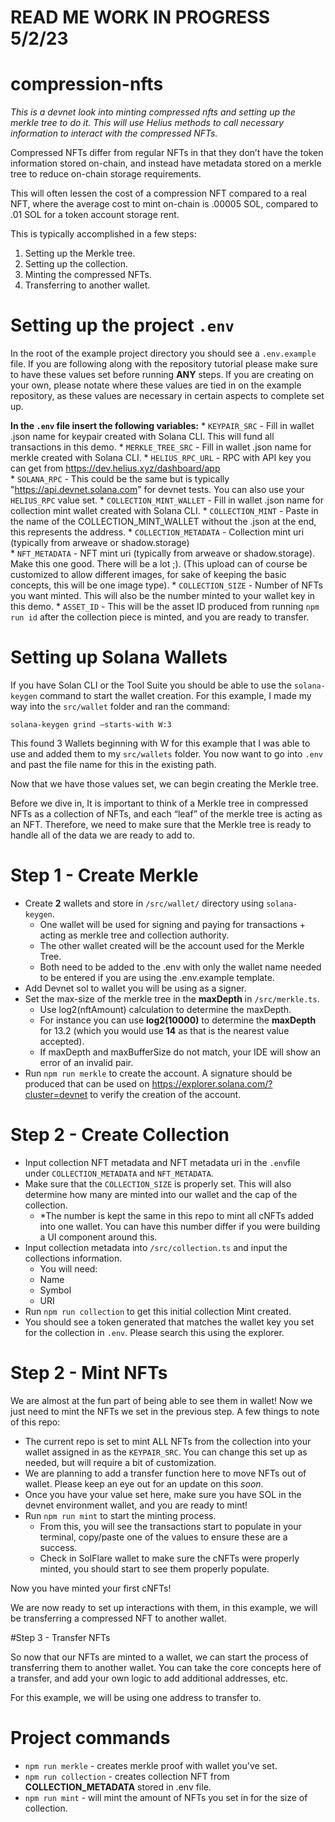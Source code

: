# READ ME WORK IN PROGRESS 5/2/23

# compression-nfts

   _This is a devnet look into minting compressed nfts and setting up the merkle tree to do it. This will use Helius methods to call necessary information to interact with the compressed NFTs._ 

Compressed NFTs differ from regular NFTs in that they don’t have the token information stored on-chain, and instead have metadata stored on a merkle tree to reduce on-chain storage requirements. 

This will often lessen the cost of a compression NFT compared to a real NFT, where the average cost to mint on-chain is .00005 SOL, compared to .01 SOL for a token account storage rent.

This is typically accomplished in a few steps: 
1. Setting up the Merkle tree.
2. Setting up the collection.
3. Minting the compressed NFTs.
4. Transferring to another wallet. 

# Setting up the project `.env`

In the root of the example project directory you should see a `.env.example` file. If you are following along with the repository tutorial please make sure to have these values set before running **ANY** steps. If you are creating on your own, please notate where these values are tied in on the example repository, as these values are necessary in certain aspects to complete set up. 

**In the `.env` file insert the following variables:**
      * `KEYPAIR_SRC` - Fill in wallet .json name for keypair created with Solana CLI. This will fund all transactions in this demo.
      * `MERKLE_TREE_SRC` - Fill in wallet .json name for merkle created with Solana CLI.
      * `HELIUS_RPC_URL` - RPC with API key you can get from https://dev.helius.xyz/dashboard/app    
      * `SOLANA_RPC` - This could be the same but is typically "https://api.devnet.solana.com" for devnet tests. You can also use your `HELIUS_RPC` value set. 
      * `COLLECTION_MINT_WALLET` - Fill in wallet .json name for collection mint wallet created with Solana CLI.
      * `COLLECTION_MINT` - Paste in the name of the COLLECTION_MINT_WALLET without the .json at the end, this represents the address.
      * `COLLECTION_METADATA` - Collection mint uri (typically from arweave or shadow.storage)      
      * `NFT_METADATA` - NFT mint uri (typically from arweave or shadow.storage). Make this one good. There will be a lot ;). (This upload can of course be customized to allow different images, for sake of keeping the basic concepts, this will be one image type).
      * `COLLECTION_SIZE` - Number of NFTs you want minted. This will also be the number minted to your wallet key in this demo. 
      * `ASSET_ID` - This will be the asset ID produced from running `npm run id` after the collection piece is minted, and you are ready to transfer. 

# Setting up Solana Wallets

If you have Solan CLI or the Tool Suite you should be able to use the `solana-keygen` command to start the wallet creation. For this example, I made my way into the `src/wallet` folder and ran the command: 

`solana-keygen grind –starts-with W:3` 

This found 3 Wallets beginning with W for this example that I was able to use and added them to my `src/wallets` folder. You now want to go into `.env` and past the file name for this in the existing path.

Now that we have those values set, we can begin creating the Merkle tree.

Before we dive in, It is important to think of a Merkle tree in compressed NFTs as a collection of NFTs, and each “leaf” of the merkle tree is acting as an NFT. Therefore, we need to make sure that the Merkle tree is ready to handle all of the data we are ready to add to. 

# Step 1 - Create Merkle

 * Create **2** wallets and store in `/src/wallet/` directory using `solana-keygen`. 
    * One wallet will be used for signing and paying for transactions + acting as merkle tree and collection authority.
    * The other wallet created will be the account used for the Merkle Tree.
    * Both need to be added to the .env with only the wallet name needed to be entered if you are using the .env.example template.
 * Add Devnet sol to wallet you will be using as a signer.
 * Set the max-size of the merkle tree in the **maxDepth** in `/src/merkle.ts`. 
    * Use log2(nftAmount) calculation to determine the maxDepth.
    * For instance you can use **log2(10000)** to determine the **maxDepth** for 13.2 (which you would use **14** as that is the nearest value accepted).
    * If maxDepth and maxBufferSize do not match, your IDE will show an error of an invalid pair. 
 * Run `npm run merkle` to create the account. A signature should be produced that can be used on https://explorer.solana.com/?cluster=devnet to verify the creation of the account. 

 # Step 2 - Create Collection

 * Input collection NFT metadata and NFT metadata uri in the `.env`file under `COLLECTION_METADATA` and `NFT_METADATA`.
 * Make sure that the `COLLECTION_SIZE` is properly set. This will also determine how many are minted into our wallet and the cap of the collection. 
    * *The number is kept the same in this repo to mint all cNFTs added into one wallet. You can have this number differ if you were building a UI component around this.
 * Input collection metadata into `/src/collection.ts` and input the collections information. 
   * You will need: 
    * Name
    * Symbol
    * URI
 * Run `npm run collection` to get this initial collection Mint created. 
 * You should see a token generated that matches the wallet key you set for the collection in `.env`. Please search this using the explorer. 

# Step 2 - Mint NFTs
 We are almost at the fun part of being able to see them in wallet! Now we just need to mint the NFTs we set in the previous step. 
 A few things to note of this repo: 
   * The current repo is set to mint ALL NFTs from the collection into your wallet assigned in as the `KEYPAIR_SRC`. You can change this set up as needed, but will require a bit of customization. 
   * We are planning to add a transfer function here to move NFTs out of wallet. Please keep an eye out for an update on this _soon_.
   * Once you have your value set here, make sure you have SOL in the devnet environment wallet, and you are ready to mint! 
   * Run `npm run mint` to start the minting process. 
      * From this, you will see the transactions start to populate in your terminal, copy/paste one of the values to ensure these are a success. 
      * Check in SolFlare wallet to make sure the cNFTs were properly minted, you should start to see them properly populate. 

Now you have minted your first cNFTs! 

We are now ready to set up interactions with them, in this example, we will be transferring a compressed NFT to another wallet. 

#Step 3 - Transfer NFTs

So now that our NFTs are minted to a wallet, we can start the process of transferring them to another wallet. You can take the core concepts here of a transfer, and add your own logic to add additional addresses, etc. 

For this example, we will be using one address to transfer to.





# Project commands

* `npm run merkle` - creates merkle proof with wallet you've set. 
* `npm run collection` - creates collection NFT from **COLLECTION_METADATA** stored in .env file.
* `npm run mint` - will mint the amount of NFTs you set in for the size of collection.

